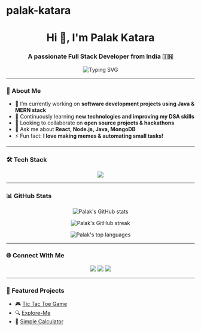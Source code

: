 # palak-katara


<h1 align="center">Hi 👋, I'm Palak Katara</h1>
<h3 align="center">A passionate Full Stack Developer from India 🇮🇳</h3>

<p align="center">
  <img src="https://readme-typing-svg.demolab.com?font=Fira+Code&weight=500&size=24&pause=1000&color=F7941E&width=435&lines=Full+Stack+Developer;Java+%26+MERN+Stack+Specialist;Problem+Solver+%7C+Lifelong+Learner;Building+Awesome+Software+Projects" alt="Typing SVG" />
</p>

---

### 🚀 About Me

- 🔭 I’m currently working on **software development projects using Java & MERN stack**
- 🌱 Continuously learning **new technologies and improving my DSA skills**
- 👯 Looking to collaborate on **open source projects & hackathons**
- 💬 Ask me about **React, Node.js, Java, MongoDB**
- ⚡ Fun fact: **I love making memes & automating small tasks!**

---

### 🛠️ Tech Stack

<p align="center">
  <img src="https://skillicons.dev/icons?i=java,js,react,nodejs,express,mongodb,html,css,git,github" />
</p>

---

### 📊 GitHub Stats

<p align="center">
  <img src="https://github-readme-stats.vercel.app/api?username=palakkatara14&show_icons=true&theme=tokyonight&hide_border=true" alt="Palak's GitHub stats" />
</p>
<p align="center">
  <img src="https://github-readme-streak-stats.herokuapp.com/?user=palakkatara14&theme=tokyonight&hide_border=true" alt="Palak's GitHub streak" />
</p>
<p align="center">
  <img src="https://github-readme-stats.vercel.app/api/top-langs/?username=palakkatara14&layout=compact&theme=tokyonight&hide_border=true" alt="Palak's top languages" />
</p>

---



### 🌐 Connect With Me

<p align="center">
  <a href="https://www.linkedin.com/in/palak-katara-585849255/" target="_blank"><img src="https://img.shields.io/badge/-LinkedIn-0077B5?style=for-the-badge&logo=linkedin&logoColor=white"/></a>
  <a href="https://leetcode.com/u/palakkatara/" target="_blank"><img src="https://img.shields.io/badge/-LeetCode-FFA116?style=for-the-badge&logo=leetcode&logoColor=black"/></a>
  <a href="mailto:palak.katara@gla.ac.in" target="_blank"><img src="https://img.shields.io/badge/-Email-D14836?style=for-the-badge&logo=gmail&logoColor=white"/></a>
</p>

---

### 🚀 Featured Projects

- 🎮 [Tic Tac Toe Game](https://github.com/palakkatara14/TIC-TAC-TOE-GAME)
- 🔍 [Explore-Me](https://github.com/palakkatara14/EXPLORE-ME)
- 🧮 [Simple Calculator](https://tinyurl.com/b5su2r3y)

